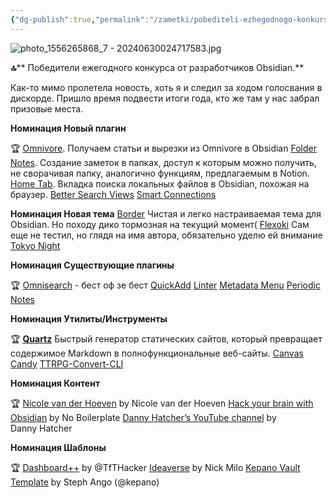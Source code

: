 ```yaml
---
{"dg-publish":true,"permalink":"/zametki/pobediteli-ezhegodnogo-konkursa-ot-razrabotchikov-obsidian-2023/","created":"2024-06-30","updated":"2024-09-27T13:28:53+03:00"}
---
```


![photo_1556265868_7 - 20240630024717583.jpg](/img/user/%D0%98%D1%81%D1%85%D0%BE%D0%B4%D0%BD%D0%B8%D0%BA%D0%B8/Telegram/photo_1556265868_7%20-%2020240630024717583.jpg)

**🔝**** Победители ежегодного конкурса от разработчиков Obsidian.** 

Как-то мимо пролетела новость, хоть я и следил за ходом голосвания в дискорде. Пришло время подвести итоги года, кто же там у нас забрал призовые места.

**Номинация Новый плагин**

🏆  [Omnivore](https://github.com/omnivore-app/obsidian-omnivore). Получаем статьи и вырезки из Omnivore в Obsidian
[Folder Notes](https://github.com/LostPaul/obsidian-folder-notes). Создание заметок в папках, доступ к которым можно получить, не сворачивая папку, аналогично функциям, предлагаемым в Notion.
[Home Tab](https://github.com/olrenso/obsidian-home-tab).  Вкладка поиска локальных файлов в Obsidian, похожая на браузер.
[Better Search Views](https://github.com/ivan-lednev/better-search-views)
[Smart Connections](https://github.com/brianpetro/obsidian-smart-connections)

**Номинация Новая тема**
[Border](https://github.com/Akifyss/obsidian-border) Чистая и легко настраиваемая тема для Obsidian. Но походу дико тормозная на текущий момент(
[Flexoki](https://github.com/kepano/flexoki-obsidian) Сам еще не тестил, но глядя на имя автора, обязательно уделю ей внимание
[Tokyo Night](https://github.com/tcmmichaelb139/obsidian-tokyonight)

**Номинация Существующие плагины**

🏆 [Omnisearch](https://github.com/scambier/obsidian-omnisearch) - бест оф зе бест
[QuickAdd](https://github.com/chhoumann/quickadd)
[Linter](https://github.com/platers/obsidian-linter)
[Metadata Menu](https://github.com/mdelobelle/metadatamenu)
[Periodic Notes](https://github.com/liamcain/obsidian-periodic-notes)

**Номинация Утилиты/Инструменты**

🏆 [**Quartz**](https://quartz.jzhao.xyz/) Быстрый генератор статических сайтов, который превращает содержимое Markdown в полнофункциональные веб-сайты.
[Canvas Candy](https://tfthacker.com/canvas-candy)
[TTRPG-Convert-CLI](https://github.com/ebullient/ttrpg-convert-cli)

**Номинация Контент**

🏆 [Nicole van der Hoeven](https://www.youtube.com/@nicolevdh) by Nicole van der Hoeven
[Hack your brain with Obsidian](https://www.youtube.com/watch?v=DbsAQSIKQXk) by No Boilerplate
[Danny Hatcher’s YouTube channel](https://www.youtube.com/@DannyHatcher) by Danny Hatcher

**Номинация Шаблоны**

🏆 [Dashboard++](https://github.com/TfTHacker/DashboardPlusPlus) by @TfTHacker
[Ideaverse](https://start.linkingyourthinking.com/ideaverse-for-obsidian)  by Nick Milo
[Kepano Vault Template](https://stephango.com/vault) by Steph Ango (@kepano)

